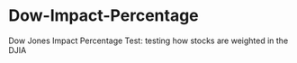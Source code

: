 # Dow-Impact-Percentage
Dow Jones Impact Percentage Test: testing how stocks are weighted in the DJIA

